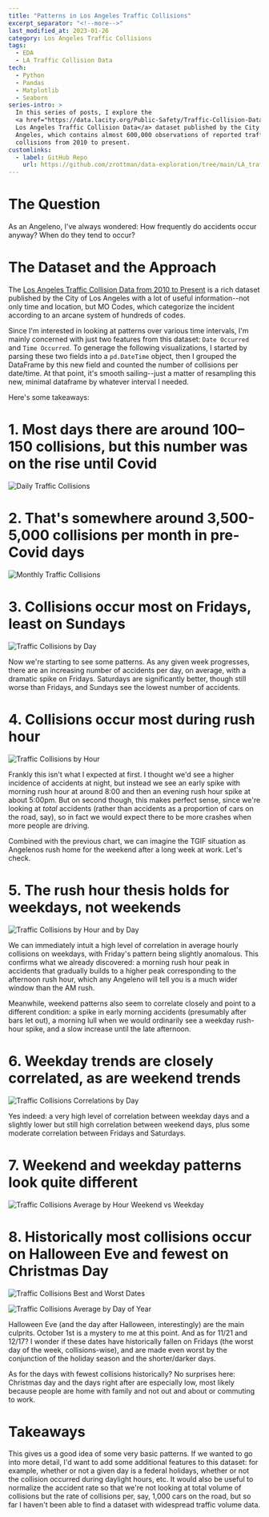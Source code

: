 ```yaml
---
title: "Patterns in Los Angeles Traffic Collisions"
excerpt_separator: "<!--more-->"
last_modified_at: 2023-01-26
category: Los Angeles Traffic Collisions
tags:
  - EDA
  - LA Traffic Collision Data 
tech:
  - Python
  - Pandas
  - Matplotlib
  - Seaborn
series-intro: >
  In this series of posts, I explore the
  <a href="https://data.lacity.org/Public-Safety/Traffic-Collision-Data-from-2010-to-Present/d5tf-ez2w" target="_blank">
  Los Angeles Traffic Collision Data</a> dataset published by the City of Los 
  Angeles, which contains almost 600,000 observations of reported traffic 
  collisions from 2010 to present.
customlinks:
  - label: GitHub Repo
    url: https://github.com/zrottman/data-exploration/tree/main/LA_traffic_accidents
---
```


# The Question
As an Angeleno, I've always wondered: How frequently do accidents occur anyway? When do they tend to occur?

<!--more-->
# The Dataset and the Approach
The <a href="https://data.lacity.org/Public-Safety/Traffic-Collision-Data-from-2010-to-Present/d5tf-ez2w" target="_blank">Los Angeles Traffic Collision Data from 2010 to Present</a> is a rich dataset published by the City of Los Angeles with a lot of useful information--not only time and location, but MO Codes, which categorize the incident according to an arcane system of hundreds of codes. 

Since I'm interested in looking at patterns over various time intervals, I'm mainly concerned with just two features from this dataset: `Date Occurred` and `Time Occurred`. To generage the following visualizations, I started by parsing these two fields into a `pd.DateTime` object, then I grouped the DataFrame by this new field and counted the number of collisions per date/time. At that point, it's smooth sailing--just a matter of resampling this new, minimal dataframe by whatever interval I needed.

Here's some takeaways:


# 1. Most days there are around 100–150 collisions, but this number was on the rise until Covid
![Daily Traffic Collisions](/assets/images/traffic-collisions_daily.png)


# 2. That's somewhere around 3,500-5,000 collisions per month in pre-Covid days
![Monthly Traffic Collisions](/assets/images/traffic-collisions_monthly.png)


# 3. Collisions occur most on Fridays, least on Sundays
![Traffic Collisions by Day](/assets/images/traffic-collisions_average-by-day.png)

Now we're starting to see some patterns. As any given week progresses, there are an increasing number of accidents per day, on average, with a dramatic spike on Fridays. Saturdays are significantly better, though still worse than Fridays, and Sundays see the lowest number of accidents.


# 4. Collisions occur most during rush hour
![Traffic Collisions by Hour](/assets/images/traffic-collisions_average-by-hour.png)

Frankly this isn't what I expected at first. I thought we'd see a higher incidence of accidents at night, but instead we see an early spike with morning rush hour at around 8:00 and then an evening rush hour spike at about 5:00pm. But on second though, this makes perfect sense, since we're looking at *total* accidents (rather than accidents as a proportion of cars on the road, say), so in fact we would expect there to be more crashes when more people are driving.

Combined with the previous chart, we can imagine the TGIF situation as Angelenos rush home for the weekend after a long week at work. Let's check.


# 5. The rush hour thesis holds for weekdays, not weekends
![Traffic Collisions by Hour and by Day](/assets/images/traffic-collisions_average-by-hour-by-day.png)

We can immediately intuit a high level of correlation in average hourly collisions on weekdays, with Friday's pattern being slightly anomalous. This confirms what we already discovered: a morning rush hour peak in accidents that gradually builds to a higher peak corresponding to the afternoon rush hour, which any Angeleno will tell you is a much wider window than the AM rush.

Meanwhile, weekend patterns also seem to correlate closely and point to a different condition: a spike in early morning accidents (presumably after bars let out), a morning lull when we would ordinarily see a weekday rush-hour spike, and a slow increase until the late afternoon.


# 6. Weekday trends are closely correlated, as are weekend trends
![Traffic Collisions Correlations by Day](/assets/images/traffic-collisions_daily-pattern-correlation.png)

Yes indeed: a very high level of correlation between weekday days and a slightly lower but still high correlation between weekend days, plus some moderate correlation between Fridays and Saturdays.


# 7. Weekend and weekday patterns look quite different
![Traffic Collisions Average by Hour Weekend vs Weekday](/assets/images/traffic-collisions_average-by-hour_weekday-v-weekend.png)


# 8. Historically most collisions occur on Halloween Eve and fewest on Christmas Day
![Traffic Collisions Best and Worst Dates](/assets/images/traffic-collisions_best-and-worst-dates.png)

![Traffic Collisions Average by Day of Year](/assets/images/traffic-collisions_average-by-day-of-year.png)

Halloween Eve (and the day after Halloween, interestingly) are the main culprits. October 1st is a mystery to me at this point. And as for 11/21 and 12/17? I wonder if these dates have historically fallen on Fridays (the worst day of the week, collisions-wise), and are made even worst by the conjunction of the holiday season and the shorter/darker days.

As for the days with fewest collisions historically? No surprises here: Christmas day and the days right after are especially low, most likely because people are home with family and not out and about or commuting to work.

# Takeaways
This gives us a good idea of some very basic patterns. If we wanted to go into more detail, I'd want to add some additional features to this dataset: for example, whether or not a given day is a federal holidays, whether or not the collision occurred during daylight hours, etc. It would also be useful to normalize the accident rate so that we're not looking at total volume of collisions but the rate of collisions per, say, 1,000 cars on the road, but so far I haven't been able to find a dataset with widespread traffic volume data.

